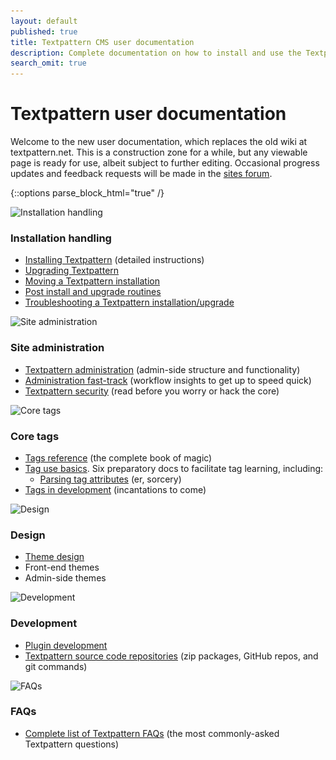 ```yaml
---
layout: default
published: true
title: Textpattern CMS user documentation
description: Complete documentation on how to install and use the Textpattern Content Management System.
search_omit: true
---
```


# Textpattern user documentation

Welcome to the new user documentation, which replaces the old wiki at textpattern.net. This is a construction zone for a while, but any viewable page is ready for use, albeit subject to further editing. Occasional progress updates and feedback requests will be made in the [sites forum](https://forum.textpattern.io/viewforum.php?id=60).

{::options parse_block_html="true" /}

<div class="layout-container">
<div class="layout-3col">
<img width="200" height="200" alt="Installation handling" src="/img/index-introduction.jpg" srcset="/img/index-introduction@2x.jpg 2x, /img/index-introduction.jpg 1x">

### Installation handling

* [Installing Textpattern](https://docs.textpattern.io/installation/) (detailed instructions)
* [Upgrading Textpattern](https://docs.textpattern.io/installation/upgrading-textpattern)
* [Moving a Textpattern installation](https://docs.textpattern.io/installation/moving-textpattern)
* [Post install and upgrade routines](https://docs.textpattern.io/installation/post-install-and-upgrade-routines)
* [Troubleshooting a Textpattern installation/upgrade](https://docs.textpattern.io/installation/troubleshooting-textpattern)

</div>
<div class="layout-3col">
<img width="200" height="200" alt="Site administration" src="/img/index-administration.jpg" srcset="/img/index-administration@2x.jpg 2x, /img/index-administration.jpg 1x">

### Site administration

* [Textpattern administration](https://docs.textpattern.io/administration/) (admin-side structure and functionality)
* [Administration fast-track](https://docs.textpattern.io/administration/admin-fast-track) (workflow insights to get up to speed quick)
* [Textpattern security](https://docs.textpattern.io/administration/security) (read before you worry or hack the core)

</div>
<div class="layout-3col">
<img width="200" height="200" alt="Core tags" src="/img/index-tags.jpg" srcset="/img/index-tags@2x.jpg 2x, /img/index-tags.jpg 1x">

### Core tags

* [Tags reference](https://docs.textpattern.io/tags/) (the complete book of magic)
* [Tag use basics](https://docs.textpattern.io/tags/tag-basics/). Six preparatory docs to facilitate tag learning, including:
  * [Parsing tag attributes](https://docs.textpattern.io/tags/tag-basics/parsing-tag-attributes) (er, sorcery)
* [Tags in development](https://docs.textpattern.io/tags/tags-in-development) (incantations to come)

</div>
<div class="layout-3col">
<img width="200" height="200" alt="Design" src="/img/index-build.jpg" srcset="/img/index-build@2x.jpg 2x, /img/index-build.jpg 1x">

### Design

* [Theme design](https://docs.textpattern.io/themes/)
* Front-end themes
* Admin-side themes

</div>
<div class="layout-3col">
<img width="200" height="200" alt="Development" src="/img/index-development.jpg" srcset="/img/index-development@2x.jpg 2x, /img/index-development.jpg 1x">

### Development

* [Plugin development](https://docs.textpattern.io/development/)
* [Textpattern source code repositories](https://docs.textpattern.io/development/textpattern-source-code-repositories) (zip packages, GitHub repos, and git commands)

</div>
<div class="layout-3col">
<img width="200" height="200" alt="FAQs" src="/img/index-faqs.jpg" srcset="/img/index-faqs@2x.jpg 2x, /img/index-faqs.jpg 1x">

### FAQs

* [Complete list of Textpattern FAQs](https://docs.textpattern.io/faqs/) (the most commonly-asked Textpattern questions)

</div>
</div>
